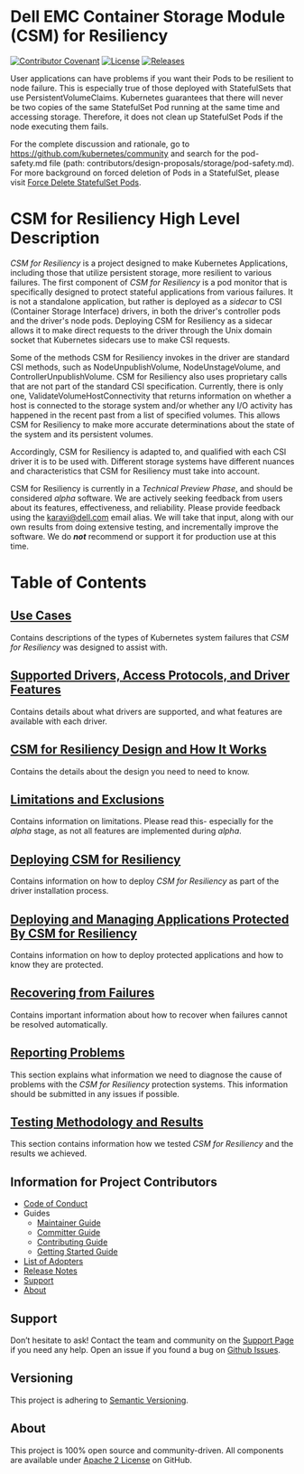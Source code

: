 <!--
Copyright (c) 2021 Dell Inc., or its subsidiaries. All Rights Reserved.

Licensed under the Apache License, Version 2.0 (the "License");
you may not use this file except in compliance with the License.
You may obtain a copy of the License at

    http://www.apache.org/licenses/LICENSE-2.0
-->

# Dell EMC Container Storage Module (CSM) for Resiliency
[![Contributor Covenant](https://img.shields.io/badge/Contributor%20Covenant-v2.0%20adopted-ff69b4.svg)](docs/CODE_OF_CONDUCT.md)
[![License](https://img.shields.io/badge/License-Apache%202.0-blue.svg)](https://www.apache.org/licenses/LICENSE-2.0)
[![Releases](https://img.shields.io/badge/Releases-green.svg)](https://github.com/dell/karavi-resiliency/releases)

User applications can have problems if you want their Pods to be resilient to node failure. This is especially true of those deployed with StatefulSets that use PersistentVolumeClaims. Kubernetes guarantees that there will never be two copies of the same StatefulSet Pod running at the same time and accessing storage. Therefore, it does not clean up StatefulSet Pods if the node executing them fails.
 
For the complete discussion and rationale, go to https://github.com/kubernetes/community and search for the pod-safety.md file (path: contributors/design-proposals/storage/pod-safety.md).
For more background on forced deletion of Pods in a StatefulSet, please visit [Force Delete StatefulSet Pods](https://kubernetes.io/docs/tasks/run-application/force-delete-stateful-set-pod/#:~:text=In%20normal%20operation%20of%20a,1%20are%20alive%20and%20ready).

# CSM for Resiliency High Level Description

_CSM for Resiliency_ is a project designed to make Kubernetes Applications, including those that utilize persistent storage, more resilient to various failures. The first component of _CSM for Resiliency_ is a pod monitor that is specifically designed to protect stateful applications from various failures. It is not a standalone application, but rather is deployed as a _sidecar_ to CSI (Container Storage Interface) drivers, in both the driver's controller pods and the driver's node pods. Deploying CSM for Resiliency as a sidecar allows it to make direct requests to the driver through the Unix domain socket that Kubernetes sidecars use to make CSI requests.

Some of the methods CSM for Resiliency invokes in the driver are standard CSI methods, such as NodeUnpublishVolume, NodeUnstageVolume, and ControllerUnpublishVolume. CSM for Resiliency also uses proprietary calls that are not part of the standard CSI specification. Currently, there is only one, ValidateVolumeHostConnectivity that returns information on whether a host is connected to the storage system and/or whether any I/O activity has happened in the recent past from a list of specified volumes. This allows CSM for Resiliency to make more accurate determinations about the state of the system and its persistent volumes.

Accordingly, CSM for Resiliency is adapted to, and qualified with each CSI driver it is to be used with. Different storage systems have different nuances and characteristics that CSM for Resiliency must take into account.

CSM for Resiliency is currently in a _Technical Preview Phase_, and should be considered _alpha_ software. We are actively seeking feedback from users about its features, effectiveness, and reliability. Please provide feedback using the karavi@dell.com email alias. We will take that input, along with our own results from doing extensive testing, and incrementally improve the software. We do ***not*** recommend or support it for production use at this time.

# Table of Contents

## [Use Cases](docs/USE_CASES.md) 
Contains descriptions of the types of Kubernetes system failures that _CSM for Resiliency_ was designed to assist with. 

## [Supported Drivers, Access Protocols, and Driver Features](docs/SUPPORTED_DRIVERS.md)
Contains details about what drivers are supported, and what features are available with each driver.

## [CSM for Resiliency Design and How It Works](docs/DESIGN.md)
Contains the details about the design you need to need to know. 

## [Limitations and Exclusions](docs/LIMITATIONS.md)
Contains information on limitations. Please read this- especially for the _alpha_ stage, as not all features are implemented during _alpha_.

## [Deploying CSM for Resiliency](docs/DEPLOYING.md)
Contains information on how to deploy _CSM for Resiliency_ as part of the driver installation process.

## [Deploying and Managing Applications Protected By CSM for Resiliency](docs/APPLICATIONS.md)
Contains information on how to deploy protected applications and how to know they are protected.

## [Recovering from Failures](docs/RECOVERY.md)
Contains important information about how to recover when failures cannot be resolved automatically.

## [Reporting Problems](docs/PROBLEMS.md)
This section explains what information we need to diagnose the cause of problems with the _CSM for Resiliency_ protection systems. This information should be submitted in any issues if possible.

## [Testing Methodology and Results](docs/TESTING.md)
This section contains information how we tested _CSM for Resiliency_ and the results we achieved.

## Information for Project Contributors
- [Code of Conduct](./docs/CODE_OF_CONDUCT.md)
- Guides
    - [Maintainer Guide](./docs/MAINTAINER_GUIDE.md)
    - [Committer Guide](./docs/COMMITTER_GUIDE.md)
    - [Contributing Guide](./docs/CONTRIBUTING.md)
    - [Getting Started Guide](./docs/GETTING_STARTED_GUIDE.md)
- [List of Adopters](./ADOPTERS.md)
- [Release Notes](./docs/RELEASE_NOTES.md)
- [Support](#support)
- [About](#about)

## Support

Don’t hesitate to ask! Contact the team and community on the [Support Page](./docs/SUPPORT.md) if you need any help.
Open an issue if you found a bug on [Github Issues](https://github.com/dell/karavi-resiliency/issues).

## Versioning

This project is adhering to [Semantic Versioning](https://semver.org/).

## About

This project is 100% open source and community-driven. All components are available
under [Apache 2 License](https://www.apache.org/licenses/LICENSE-2.0.html) on
GitHub.
